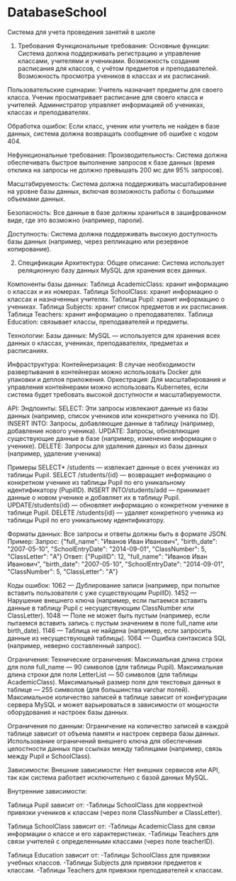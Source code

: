 # DatabaseSchool
Система для учета проведения занятий в школе

1. Требования
Функциональные требования:
Основные функции:
Система должна поддерживать регистрацию и управление классами, учителями и учениками.
Возможность создания расписания для классов, с учётом предметов и преподавателей.
Возможность просмотра учеников в классах и их расписаний.

Пользовательские сценарии:
Учитель назначает предметы для своего класса.
Ученик просматривает расписание для своего класса и учителей.
Администратор управляет информацией об учениках, классах и преподавателях.

Обработка ошибок:
Если класс, ученик или учитель не найден в базе данных, система должна возвращать сообщение об ошибке с кодом 404.

Нефункциональные требования:
Производительность:
Система должна обеспечивать быстрое выполнение запросов к базе данных (время отклика на запросы не должно превышать 200 мс для 95% запросов).

Масштабируемость:
Система должна поддерживать масштабирование на уровне базы данных, включая возможность работы с большими объемами данных.

Безопасность:
Все данные в базе должны храниться в зашифрованном виде, где это возможно (например, пароли).

Доступность:
Система должна поддерживать высокую доступность базы данных (например, через репликацию или резервное копирование).

2. Спецификации
Архитектура:
Общее описание:
Система использует реляционную базу данных MySQL для хранения всех данных.

Компоненты базы данных:
Таблица AcademicClass: хранит информацию о классах и их номерах.
Таблица SchoolClass: хранит информацию о классах и назначенных учителях.
Таблица Pupil: хранит информацию о учениках.
Таблица Subjects: хранит список предметов и их расписания.
Таблица Teachers: хранит информацию о преподавателях.
Таблица Education: связывает классы, преподавателей и предметы.

Технологии:
Базы данных:
MySQL — используется для хранения всех данных о классах, учениках, преподавателях, предметах и расписаниях.

Инфраструктура:
Контейнеризация: В случае необходимости развертывания в контейнерах можно использовать Docker для упаковки и деплоя приложения.
Оркестрация: Для масштабирования и управления контейнерами можно использовать Kubernetes, если система будет требовать высокой доступности и масштабируемости.


API:
Эндпоинты:
SELECT: Эти запросы извлекают данные из базы данных (например, список учеников или конкретного ученика по ID).
INSERT INTO: Запросы, добавляющие данные в таблицу (например, добавление нового ученика).
UPDATE: Запросы, обновляющие существующие данные в базе (например, изменение информации о ученике).
DELETE: Запросы для удаления данных из базы данных (например, удаление ученика)

Примеры
SELECT* /students — извлекает данные о всех учениках из таблицы Pupil.
SELECT /students/{id} — возвращает информацию о конкретном ученике из таблицы Pupil по его уникальному идентификатору (PupilID).
INSERT INTO/students/add — принимает данные о новом ученике и добавляет их в таблицу Pupil.
UPDATE/students{id} —  обновляет информацию о конкретном ученике в таблице Pupil.
DELETE /students{id} — удаляет конкретного ученика из таблицы Pupil по его уникальному идентификатору.

Форматы данных:
Все запросы и ответы должны быть в формате JSON.
Пример:
Запрос: {"full_name": "Иванов Иван Иванович", "birth_date": "2007-05-10", "SchoolEntryDate": "2014-09-01", "ClassNumber": 5, "ClassLetter": "А"}
Ответ: {"PupilID": 12, "full_name": "Иванов Иван Иванович", "birth_date": "2007-05-10", "SchoolEntryDate": "2014-09-01", "ClassNumber": 5, "ClassLetter": "А"}

Коды ошибок:
1062 — Дублирование записи (например, при попытке вставить пользователя с уже существующим PupilID).
1452 — Нарушение внешнего ключа (например, если пытаемся вставить данные в таблицу Pupil с несуществующим ClassNumber или ClassLetter).
1048 — Поле не может быть пустым (например, если пытаемся вставить запись с пустым значением в поле full_name или birth_date).
1146 — Таблица не найдена (например, если запросить данные из несуществующей таблицы).
1064 — Ошибка синтаксиса SQL (например, неверно составленный запрос).

Ограничения:
Технические ограничения:
Максимальная длина строки для поля full_name — 90 символов (для таблицы Pupil).
Максимальная длина строки для поля LetterList — 50 символов (для таблицы AcademicClass).
Максимальный размер поля для текстовых данных в таблице — 255 символов (для большинства varchar полей).
Максимальное количество записей в таблице зависит от конфигурации сервера MySQL и может варьироваться в зависимости от мощности оборудования и настроек базы данных.

Ограничения по данным:
Ограничение на количество записей в каждой таблице зависит от объема памяти и настроек сервера базы данных.
Использование ограничений внешнего ключа для обеспечения целостности данных при ссылках между таблицами (например, связь между Pupil и SchoolClass).

Зависимости:
Внешние зависимости:
Нет внешних сервисов или API, так как система работает исключительно с базой данных MySQL.

Внутренние зависимости:

Таблица Pupil зависит от:
-Таблицы SchoolClass для корректной привязки учеников к классам (через поля ClassNumber и ClassLetter).

Таблица SchoolClass зависит от:
-Таблицы AcademicClass для связи информации о классе и его характеристиках.
-Таблицы Teachers для связи учителей с определенными классами (через поле teacherID).

Таблица Education зависит от:
-Таблицы SchoolClass для привязки учебных классов.
-Таблицы Subjects для привязки предметов к классам.
-Таблицы Teachers для привязки преподавателей к классам.



